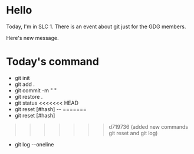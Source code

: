 # Hello

Today, I'm in SLC 1.
There is an event about git just for the GDG members.

Here's new message.

# Today's command

- git init
- git add .
- git commit -m " "
- git restore .
- git status
<<<<<<< HEAD
- git reset [#hash] --
=======
- git reset [#hash]
>>>>>>> d719736 (added new commands git reset and git log)
- git log --oneline
